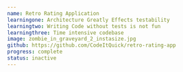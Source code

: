 ```yaml
---
name: Retro Rating Application
learningone: Architecture Greatly Effects testability
learningtwo: Writing Code without tests is not fun
learningthree: Time intensive codebase
image: zombie_in_graveyard_2_instasize.jpg
github: https://github.com/CodeItQuick/retro-rating-app  
progress: complete 
status: inactive
---
```

